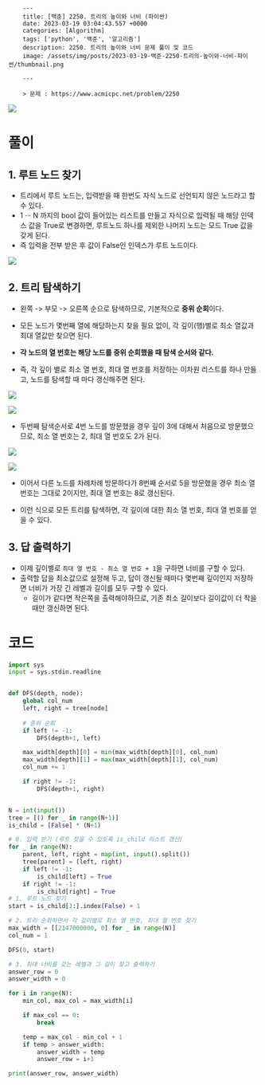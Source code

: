

        ---
        title: [백준] 2250. 트리의 높이와 너비 (파이썬)
        date: 2023-03-19 03:04:43.557 +0000
        categories: [Algorithm]
        tags: ['python', '백준', '알고리즘']
        description: 2250. 트리의 높이와 너비 문제 풀이 및 코드
        image: /assets/img/posts/2023-03-19-백준-2250-트리의-높이와-너비-파이썬/thumbnail.png
        
        ---

        > 문제 : https://www.acmicpc.net/problem/2250

![](/assets/img/posts/2023-03-19-백준-2250-트리의-높이와-너비-파이썬/img0.png)

# 풀이
## 1. 루트 노드 찾기

- 트리에서 루트 노드는, 입력받을 때 한번도 자식 노드로 선언되지 않은 노드라고 할 수 있다.
- 1 ··· N 까지의 bool 값이 들어있는 리스트를 만들고 자식으로 입력될 때 해당 인덱스 값을 True로 변경하면, 루트노드 하나를 제외한 나머지 노드는 모드 True 값을 갖게 된다.
- 즉 입력을 전부 받은 후 값이 False인 인덱스가 루트 노드이다.

![](/assets/img/posts/2023-03-19-백준-2250-트리의-높이와-너비-파이썬/img1.png)

## 2. 트리 탐색하기

- 왼쪽 -> 부모 -> 오른쪽 순으로 탐색하므로, 기본적으로 **중위 순회**이다.
- 모든 노드가 몇번째 열에 해당하는지 찾을 필요 없이, 각 깊이(행)별로 최소 열값과 최대 열값만 찾으면 된다.
- **각 노드의 열 번호는 해당 노드를 중위 순회했을 때 탐색 순서와 같다.**


- 즉, 각 깊이 별로 최소 열 번호, 최대 열 번호를 저장하는 이차원 리스트를 하나 만들고, 노드를 탐색할 때 마다 갱신해주면 된다.

![](/assets/img/posts/2023-03-19-백준-2250-트리의-높이와-너비-파이썬/img2.png)

![](/assets/img/posts/2023-03-19-백준-2250-트리의-높이와-너비-파이썬/img3.png)

- 두번째 탐색순서로 4번 노드를 방문했을 경우 깊이 3에 대해서 처음으로 방문했으므로, 최소 열 번호는 2, 최대 열 번호도 2가 된다.

![](/assets/img/posts/2023-03-19-백준-2250-트리의-높이와-너비-파이썬/img4.png)

![](/assets/img/posts/2023-03-19-백준-2250-트리의-높이와-너비-파이썬/img5.png)


- 이어서 다른 노드를 차례차례 방문하다가 8번째 순서로 5을 방문했을 경우
최소 열 번호는 그대로 2이지만, 최대 열 번호는 8로 갱신된다.

- 이런 식으로 모든 트리를 탐색하면, 각 깊이에 대한 최소 열 번호, 최대 열 번호를 얻을 수 있다.

## 3. 답 출력하기

- 이제 깊이별로 `최대 열 번호 - 최소 열 번호 + 1`을 구하면 너비를 구할 수 있다.
- 출력할 답을 최소값으로 설정해 두고, 답이 갱신될 때마다 몇번째 깊이인지 저장하면 너비가 가장 긴 레벨과 길이를 모두 구할 수 있다.
    - 길이가 같다면 작은쪽을 출력해야하므로, 기존 최소 길이보다 길이값이 더 작을때만 갱신하면 된다.

# 코드

```python
import sys
input = sys.stdin.readline


def DFS(depth, node):
    global col_num
    left, right = tree[node]
    
	# 중위 순회
    if left != -1:
        DFS(depth+1, left)

    max_width[depth][0] = min(max_width[depth][0], col_num)
    max_width[depth][1] = max(max_width[depth][1], col_num)
    col_num += 1

    if right != -1:
        DFS(depth+1, right)


N = int(input())
tree = [() for _ in range(N+1)]
is_child = [False] * (N+1)

# 0. 입력 받기 (루트 찾을 수 있도록 is_child 리스트 갱신)
for _ in range(N):
    parent, left, right = map(int, input().split())
    tree[parent] = (left, right)
    if left != -1:
        is_child[left] = True
    if right != -1:
        is_child[right] = True
# 1. 루트 노드 찾기
start = is_child[1:].index(False) + 1

# 2. 트리 순회하면서 각 깊이별로 최소 열 번호, 최대 열 번호 찾기
max_width = [[2147000000, 0] for _ in range(N)]
col_num = 1

DFS(0, start)

# 3. 최대 너비를 갖는 레벨과 그 길이 찾고 출력하기
answer_row = 0
answer_width = 0

for i in range(N):
    min_col, max_col = max_width[i]

    if max_col == 0:
        break

    temp = max_col - min_col + 1
    if temp > answer_width:
        answer_width = temp
        answer_row = i+1

print(answer_row, answer_width)

```




        